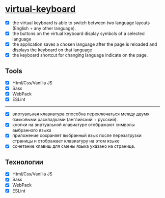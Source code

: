 # [virtual-keyboard](https://lidasharova.github.io/virtual-keyboard/virtual-keyboard/)

- [x] the virtual keyboard is able to switch between two language layouts (English + any other language).
- [x] the buttons on the virtual keyboard display symbols of a selected language
- [x] the application saves a chosen language after the page is reloaded and displays the keyboard on that language
- [x] the keyboard shortcut for changing language indicate on the page.

##  Tools 
- [x] Html/Css/Vanilla JS
- [x] Sass
- [x] WebPack
- [x] ESLint

______________________________________________________________________________________________________________________
- [x] виртуальная клавиатура способна переключаться между двумя языковыми раскладками (английский + русский).
- [x] кнопки на виртуальной клавиатуре отображают символы выбранного языка
- [x] приложение сохраняет выбранный язык после перезагрузки страницы и отображает клавиатуру на этом языке
- [x] сочетание клавиш для смены языка указано на странице.

## Технологии
- [x] Html/Css/Vanilla JS
- [x] Sass
- [x] WebPack
- [x] ESLint
